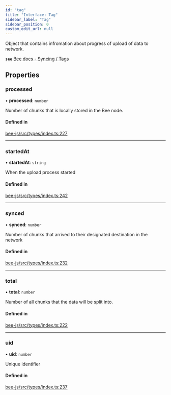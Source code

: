 ```yaml
---
id: "tag"
title: "Interface: Tag"
sidebar_label: "Tag"
sidebar_position: 0
custom_edit_url: null
---
```


Object that contains infromation about progress of upload of data to network.

**`see`** [Bee docs - Syncing / Tags](https://docs.ethswarm.org/docs/access-the-swarm/syncing)

## Properties

### processed

• **processed**: `number`

Number of chunks that is locally stored in the Bee node.

#### Defined in

[bee-js/src/types/index.ts:227](https://github.com/ethersphere/bee-js/blob/5b112bf/src/types/index.ts#L227)

___

### startedAt

• **startedAt**: `string`

When the upload process started

#### Defined in

[bee-js/src/types/index.ts:242](https://github.com/ethersphere/bee-js/blob/5b112bf/src/types/index.ts#L242)

___

### synced

• **synced**: `number`

Number of chunks that arrived to their designated destination in the network

#### Defined in

[bee-js/src/types/index.ts:232](https://github.com/ethersphere/bee-js/blob/5b112bf/src/types/index.ts#L232)

___

### total

• **total**: `number`

Number of all chunks that the data will be split into.

#### Defined in

[bee-js/src/types/index.ts:222](https://github.com/ethersphere/bee-js/blob/5b112bf/src/types/index.ts#L222)

___

### uid

• **uid**: `number`

Unique identifier

#### Defined in

[bee-js/src/types/index.ts:237](https://github.com/ethersphere/bee-js/blob/5b112bf/src/types/index.ts#L237)
